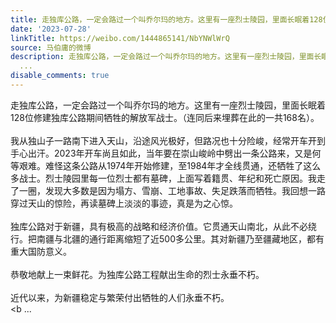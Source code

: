 ```yaml
---
title: 走独库公路，一定会路过一个叫乔尔玛的地方。这里有一座烈士陵园，里面长眠着128位修建独库公路期间牺牲的解放军战士。（连同后来埋葬在此的一共168名）。我从独...
date: '2023-07-28'
linkTitle: https://weibo.com/1444865141/NbYNWlWrQ
source: 马伯庸的微博
description: 走独库公路，一定会路过一个叫乔尔玛的地方。这里有一座烈士陵园，里面长眠着128位修建独库公路期间牺牲的解放军战士。（连同后来埋葬在此的一共168名）。<br><br>我从独山子一路南下进入天山，沿途风光极好，但路况也十分险峻，经常开车开到手心出汗。2023年开车尚且如此，当年要在崇山峻岭中劈出一条公路来，又是何等艰难。难怪这条公路从1974年开始修建，至1984年才全线贯通，还牺牲了这么多战士。烈士陵园里每一位烈士都有墓碑，上面写着籍贯、年纪和死亡原因。我走了一圈，发现大多数是因为塌方、雪崩、工地事故、失足跌落而牺牲。我回想一路穿过天山的惊险，再读墓碑上淡淡的事迹，真是为之心惊。<br><br>独库公路对于新疆，具有极高的战略和经济价值。它贯通天山南北，从此不必绕行。把南疆与北疆的通行距离缩短了近500多公里。其对新疆乃至疆藏地区，都有重大国防意义。<br><br>恭敬地献上一束鲜花。为独库公路工程献出生命的烈士永垂不朽。<br><br>近代以来，为新疆稳定与繁荣付出牺牲的人们永垂不朽。<br><b
  ...
disable_comments: true
---
```

走独库公路，一定会路过一个叫乔尔玛的地方。这里有一座烈士陵园，里面长眠着128位修建独库公路期间牺牲的解放军战士。（连同后来埋葬在此的一共168名）。<br><br>我从独山子一路南下进入天山，沿途风光极好，但路况也十分险峻，经常开车开到手心出汗。2023年开车尚且如此，当年要在崇山峻岭中劈出一条公路来，又是何等艰难。难怪这条公路从1974年开始修建，至1984年才全线贯通，还牺牲了这么多战士。烈士陵园里每一位烈士都有墓碑，上面写着籍贯、年纪和死亡原因。我走了一圈，发现大多数是因为塌方、雪崩、工地事故、失足跌落而牺牲。我回想一路穿过天山的惊险，再读墓碑上淡淡的事迹，真是为之心惊。<br><br>独库公路对于新疆，具有极高的战略和经济价值。它贯通天山南北，从此不必绕行。把南疆与北疆的通行距离缩短了近500多公里。其对新疆乃至疆藏地区，都有重大国防意义。<br><br>恭敬地献上一束鲜花。为独库公路工程献出生命的烈士永垂不朽。<br><br>近代以来，为新疆稳定与繁荣付出牺牲的人们永垂不朽。<br><b ...